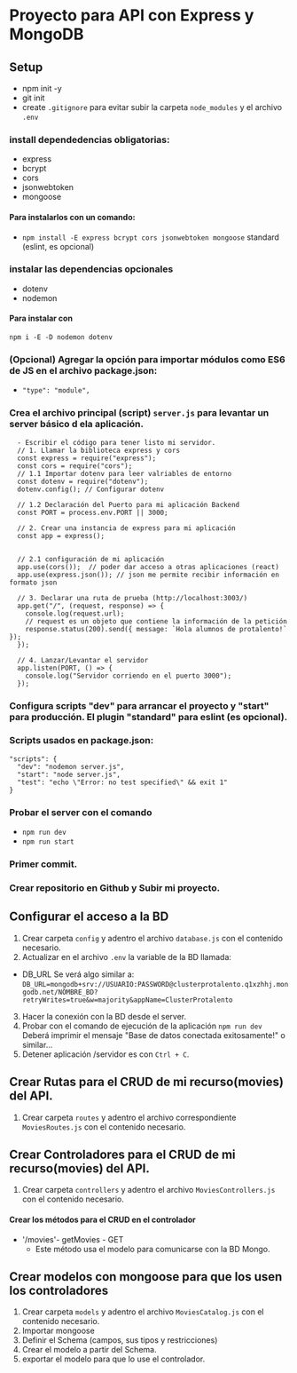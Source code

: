 # Proyecto para API con Express y MongoDB

## Setup
- npm init -y
- git init
- create ```.gitignore``` para evitar subir la carpeta ```node_modules``` y el archivo ```.env```
### install dependedencias obligatorias:
  - express
  - bcrypt
  - cors
  - jsonwebtoken
  - mongoose
#### Para instalarlos con un comando:
  - ```npm install -E express bcrypt cors jsonwebtoken mongoose``` standard (eslint, es opcional)
### instalar las dependencias opcionales
  - dotenv
  - nodemon
#### Para instalar con
  ```npm i -E -D nodemon dotenv```
### (Opcional) Agregar la opción para importar módulos como ES6 de JS en el archivo package.json:
  - ```"type": "module",```

### Crea el archivo principal (script) ```server.js``` para levantar un server básico d ela aplicación.
```
  - Escribir el código para tener listo mi servidor.
  // 1. Llamar la biblioteca express y cors
  const express = require("express");
  const cors = require("cors");
  // 1.1 Importar dotenv para leer valriables de entorno
  const dotenv = require("dotenv");
  dotenv.config(); // Configurar dotenv

  // 1.2 Declaración del Puerto para mi aplicación Backend
  const PORT = process.env.PORT || 3000;

  // 2. Crear una instancia de express para mi aplicación
  const app = express();


  // 2.1 configuración de mi aplicación
  app.use(cors());  // poder dar acceso a otras aplicaciones (react)
  app.use(express.json()); // json me permite recibir información en formato json

  // 3. Declarar una ruta de prueba (http://localhost:3003/) 
  app.get("/", (request, response) => {
    console.log(request.url);
    // request es un objeto que contiene la información de la petición
    response.status(200).send({ message: `Hola alumnos de protalento!` });
  });

  // 4. Lanzar/Levantar el servidor
  app.listen(PORT, () => {
    console.log("Servidor corriendo en el puerto 3000");
  });
```
### Configura scripts "dev" para arrancar el proyecto y "start" para producción. El plugin "standard" para eslint (es opcional).
### Scripts usados en package.json:
  ```
  "scripts": {
    "dev": "nodemon server.js",
    "start": "node server.js",
    "test": "echo \"Error: no test specified\" && exit 1"
  }
  ```

### Probar el server con el comando
  - ```npm run dev```
  - ```npm run start```

### Primer commit.
### Crear repositorio en Github y Subir mi proyecto.

## Configurar el acceso a la BD
1. Crear carpeta ```config``` y adentro el archivo ```database.js```
con el contenido necesario.
2. Actualizar en el archivo ```.env``` la variable de la BD llamada:
  - DB_URL
  Se verá algo similar a:
  ```DB_URL=mongodb+srv://USUARIO:PASSWORD@clusterprotalento.q1xzhhj.mongodb.net/NOMBRE_BD?retryWrites=true&w=majority&appName=ClusterProtalento```
3. Hacer la conexión con la BD desde el server.
4. Probar con el comando de ejecución de la aplicación ```npm run dev```
  Deberá imprimir el mensaje "Base de datos conectada exitosamente!" o similar... 
5. Detener aplicación /servidor es con ```Ctrl + C```.

## Crear Rutas para el CRUD de mi recurso(movies) del API.
1. Crear carpeta ```routes``` y adentro el archivo correspondiente ```MoviesRoutes.js```
con el contenido necesario.
## Crear Controladores para el CRUD de mi recurso(movies) del API.
1. Crear carpeta ```controllers``` y adentro el archivo ```MoviesControllers.js```
con el contenido necesario.
#### Crear los métodos para el CRUD en el controlador
- '/movies'- getMovies - GET
  - Este método usa el modelo para comunicarse con la BD Mongo.

## Crear modelos con mongoose para que los usen los controladores
1. Crear carpeta ```models``` y adentro el archivo ```MoviesCatalog.js```
con el contenido necesario.
  1. Importar mongoose
  2. Definir el Schema (campos, sus tipos y restricciones)
  3. Crear el modelo a partir del Schema.
  4. exportar el modelo para que lo use el controlador.